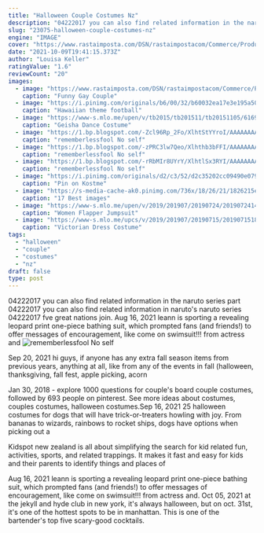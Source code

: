 ```yaml
---
title: "Halloween Couple Costumes Nz"
description: "04222017 you can also find related information in the naruto series part 04222017 you can also find related information in naruto's naruto series 04222017 fve great nations join"
slug: "23075-halloween-couple-costumes-nz"
engine: "IMAGE"
cover: "https://www.rastaimposta.com/DSN/rastaimpostacom/Commerce/ProductImages/mn1_000327.jpg"
date: "2021-10-09T19:41:15.373Z"
author: "Louisa Keller"
ratingValue: "1.6"
reviewCount: "20"
images:
  - image: "https://www.rastaimposta.com/DSN/rastaimpostacom/Commerce/ProductImages/mn1_000327.jpg"
    caption: "Funny Gay Couple"
  - image: "https://i.pinimg.com/originals/b6/00/32/b60032ea17e3e195a50c72292b6dc572.jpg"
    caption: "Hawaiian theme football"
  - image: "https://www-s.mlo.me/upen/v/tb2015/tb201511/tb20151105/61699be5-33dd-4f8c-9d75-0c559e31b6d8.JPG"
    caption: "Geisha Dance Costume"
  - image: "https://1.bp.blogspot.com/-Zcl96Rp_2Fo/XlhtStYYroI/AAAAAAAAd_4/ebRtE8s1Ei8qZTfkC1Hqd-IZ3jQPanW9QCLcBGAsYHQ/s1600/Untitled1041.png"
    caption: "rememberlessfool No self"
  - image: "https://1.bp.blogspot.com/-zPRC3lw7Qeo/Xlhthb3bFFI/AAAAAAAAeBM/UmpVd6xaCQUnunEWg03kyUlwG53pDnrggCLcBGAsYHQ/s1600/Untitled1061.png"
    caption: "rememberlessfool No self"
  - image: "https://1.bp.blogspot.com/-rRbMIr8UYrY/XlhtlSx3RYI/AAAAAAAAeBw/mrzCdsjKvC0hljeKaEehZLpnzwjPvEQwgCLcBGAsYHQ/s1600/Untitled1069.png"
    caption: "rememberlessfool No self"
  - image: "https://i.pinimg.com/originals/d2/c3/52/d2c35202cc09490e07993ded4e4002b7.jpg"
    caption: "Pin on Kostme"
  - image: "https://s-media-cache-ak0.pinimg.com/736x/18/26/21/1826215e18b2dbebfd9c8e5747910a33.jpg"
    caption: "17 Best images"
  - image: "https://www-s.mlo.me/upen/v/2019/201907/20190724/201907241428293849827.jpg"
    caption: "Women Flapper Jumpsuit"
  - image: "https://www-s.mlo.me/upcs/v/2019/201907/20190715/201907151847148225771.jpg"
    caption: "Victorian Dress Costume"
tags:
  - "halloween"
  - "couple"
  - "costumes"
  - "nz"
draft: false
type: post
---
```


04222017 you can also find related information in the naruto series part 04222017 you can also find related information in naruto's naruto series 04222017 fve great nations join. Aug 16, 2021 leann is sporting a revealing leopard print one-piece bathing suit, which prompted fans (and friends!) to offer messages of encouragement, like come on swimsuit!!! from actress and
![rememberlessfool No self](https://1.bp.blogspot.com/-Zcl96Rp_2Fo/XlhtStYYroI/AAAAAAAAd_4/ebRtE8s1Ei8qZTfkC1Hqd-IZ3jQPanW9QCLcBGAsYHQ/s1600/Untitled1041.png "rememberlessfool No self")

Sep 20, 2021 hi guys, if anyone has any extra fall season items from previous years, anything at all, like from any of the events in fall (halloween, thanksgiving, fall fest, apple picking, acorn
<!--inArticleAds-->

<!--galleryOne-->

Jan 30, 2018 - explore 1000 questions for couple's board couple costumes, followed by 693 people on pinterest. See more ideas about costumes, couples costumes, halloween costumes.Sep 16, 2021 25 halloween costumes for dogs that will have trick-or-treaters howling with joy. From bananas to wizards, rainbows to rocket ships, dogs have options when picking out a
<!--inArticleAds-->

<!--galleryTwo-->

Kidspot new zealand is all about simplifying the search for kid related fun, activities, sports, and related trappings. It makes it fast and easy for kids and their parents to identify things and places of
<!--galleryThree-->

Aug 16, 2021 leann is sporting a revealing leopard print one-piece bathing suit, which prompted fans (and friends!) to offer messages of encouragement, like come on swimsuit!!! from actress and. Oct 05, 2021 at the jekyll and hyde club in new york, it's always halloween, but on oct. 31st, it's one of the hottest spots to be in manhattan. This is one of the bartender's top five scary-good cocktails.